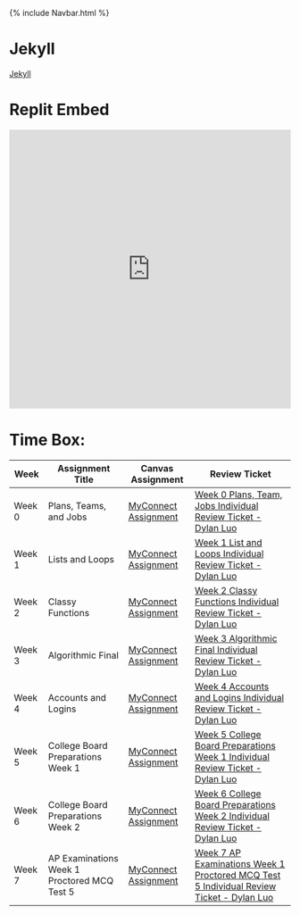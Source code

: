 {% include Navbar.html %}

# Jekyll #
[Jekyll](https://dylanluo05.github.io/TLDEW-DylanLuo/)

# Replit Embed #
<iframe frameborder="0" width="100%" height="500px" src="https://replit.com/@Dylanluo05/TLDEW-DylanLuo?lite=true#src/menuy.py"></iframe>

# Time Box: #
| Week | Assignment Title | Canvas Assignment | Review Ticket |
| ----- | ---------------- | ----------------- | ------------- |
| Week 0 | Plans, Teams, and Jobs | [MyConnect Assignment](https://poway.instructure.com/courses/112335/assignments/2043640) | [Week 0 Plans, Team, Jobs Individual Review Ticket - Dylan Luo](https://github.com/Dylanluo05/TLDEW-DylanLuo/issues/1) |
| Week 1 | Lists and Loops | [MyConnect Assignment](https://poway.instructure.com/courses/112335/assignments/2057997) | [Week 1 List and Loops Individual Review Ticket - Dylan Luo](https://github.com/Dylanluo05/TLDEW-DylanLuo/issues/2) |
| Week 2 | Classy Functions | [MyConnect Assignment](https://poway.instructure.com/courses/112335/assignments/2062669) | [Week 2 Classy Functions Individual Review Ticket - Dylan Luo](https://github.com/Dylanluo05/TLDEW-DylanLuo/issues/4) |
| Week 3 | Algorithmic Final | [MyConnect Assignment](https://poway.instructure.com/courses/112335/assignments/2077246) | [Week 3 Algorithmic Final Individual Review Ticket - Dylan Luo](https://github.com/Dylanluo05/TLDEW-DylanLuo/issues/5) |
| Week 4 | Accounts and Logins | [MyConnect Assignment](https://poway.instructure.com/courses/112335/assignments/2091155) | [Week 4 Accounts and Logins Individual Review Ticket - Dylan Luo](https://github.com/Dylanluo05/TLDEW-DylanLuo/issues/6) |
| Week 5 | College Board Preparations Week 1 | [MyConnect Assignment](https://poway.instructure.com/courses/112335/assignments/2094412) | [Week 5 College Board Preparations Week 1 Individual Review Ticket - Dylan Luo](https://github.com/Dylanluo05/TLDEW-DylanLuo/issues/7) |
| Week 6 | College Board Preparations Week 2 | [MyConnect Assignment](https://poway.instructure.com/courses/112335/assignments/2099836) | [Week 6 College Board Preparations Week 2 Individual Review Ticket - Dylan Luo](https://github.com/Dylanluo05/TLDEW-DylanLuo/issues/8) |
| Week 7 | AP Examinations Week 1 Proctored MCQ Test 5 | [MyConnect Assignment](https://poway.instructure.com/courses/112335/assignments/2103663) | [Week 7 AP Examinations Week 1 Proctored MCQ Test 5 Individual Review Ticket - Dylan Luo](https://github.com/Dylanluo05/TLDEW-DylanLuo/issues/9) |


